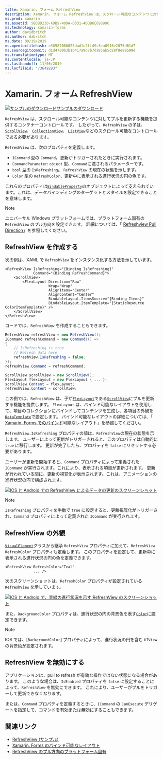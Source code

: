 ```yaml
---
title: Xamarin. フォーム RefreshView
description: Xamarin. フォーム RefreshView は、スクロール可能なコンテンツに対してプルを更新する機能を提供するコンテナーコントロールです。
ms.prod: xamarin
ms.assetId: 58DBD23B-ADB9-40DA-B331-4DDB6E698990
ms.technology: xamarin-forms
author: davidbritch
ms.author: dabritch
ms.date: 09/19/2019
ms.openlocfilehash: e38987006025dad1c2ff49c3ea8916e2075d61d7
ms.sourcegitcommit: d1d4700b3b1b417a9d7b7da85ab5d28f8e8e599d
ms.translationtype: MT
ms.contentlocale: ja-JP
ms.lasthandoff: 11/06/2019
ms.locfileid: "73649293"
---
```

# <a name="xamarinforms-refreshview"></a>Xamarin. フォーム RefreshView

[![サンプルのダウンロード](~/media/shared/download.png)サンプルのダウンロード](https://docs.microsoft.com/samples/xamarin/xamarin-forms-samples/userinterface-refreshviewdemo/)

`RefreshView` は、スクロール可能なコンテンツに対してプルを更新する機能を提供するコンテナーコントロールです。 したがって、`RefreshView` の子は、 [`ScrollView`](xref:Xamarin.Forms.ScrollView)、 [`CollectionView`](xref:Xamarin.Forms.CollectionView)、 [`ListView`](xref:Xamarin.Forms.ListView)などのスクロール可能なコントロールである必要があります。

`RefreshView` は、次のプロパティを定義します。

- `ICommand` 型の `Command`。更新がトリガーされたときに実行されます。
- `CommandParameter`: `object` 型、`Command`に渡されるパラメーターです。
- `bool` 型の `IsRefreshing`。 `RefreshView` の現在の状態を示します。
- `Color` 型の `RefreshColor`、更新中に表示される進行状況の円の色です。

これらのプロパティは[`BindableProperty`](xref:Xamarin.Forms.BindableProperty)のオブジェクトによって支えられています。これは、データバインディングのターゲットとスタイルを設定できることを意味します。

> [!NOTE]
> ユニバーサル Windows プラットフォームでは、プラットフォーム固有の `RefreshView` のプル方向を設定できます。 詳細については、「 [Refreshview Pull Direction](~/xamarin-forms/platform/windows/refreshview-pulldirection.md)」を参照してください。

## <a name="create-a-refreshview"></a>RefreshView を作成する

次の例は、XAML で `RefreshView` をインスタンス化する方法を示しています。

```xaml
<RefreshView IsRefreshing="{Binding IsRefreshing}"
             Command="{Binding RefreshCommand}">
    <ScrollView>
        <FlexLayout Direction="Row"
                    Wrap="Wrap"
                    AlignItems="Center"
                    AlignContent="Center"
                    BindableLayout.ItemsSource="{Binding Items}"
                    BindableLayout.ItemTemplate="{StaticResource ColorItemTemplate}" />
    </ScrollView>
</RefreshView>
```

コードでは、`RefreshView` を作成することもできます。

```csharp
RefreshView refreshView = new RefreshView();
ICommand refreshCommand = new Command(() =>
{
    // IsRefreshing is true
    // Refresh data here
    refreshView.IsRefreshing = false;
});
refreshView.Command = refreshCommand;

ScrollView scrollView = new ScrollView();
FlexLayout flexLayout = new FlexLayout { ... };
scrollView.Content = flexLayout;
refreshView.Content = scrollView;
```

この例では、`RefreshView` は、子が[`FlexLayout`](xref:Xamarin.Forms.FlexLayout)である[`ScrollView`](xref:Xamarin.Forms.ScrollView)にプルを更新する機能を提供します。 `FlexLayout` は、バインド可能なレイアウトを使用して、項目のコレクションにバインドしてコンテンツを生成し、各項目の外観を[`DataTemplate`](xref:Xamarin.Forms.DataTemplate)で設定します。 バインド可能なレイアウトの詳細については、「 [Xamarin. Forms でのバインド](~/xamarin-forms/user-interface/layouts/bindable-layouts.md)可能なレイアウト」を参照してください。

`RefreshView.IsRefreshing` プロパティの値は、`RefreshView`の現在の状態を示します。 ユーザーによって更新がトリガーされると、このプロパティは自動的に `true` に移行します。 更新が完了したら、プロパティを `false` にリセットする必要があります。

ユーザーが更新を開始すると、`Command` プロパティによって定義された `ICommand` が実行されます。これにより、表示される項目が更新されます。 更新が行われている間に、更新の視覚化が表示されます。これは、アニメーションの進行状況の円で構成されます。

[![IOS と Android での RefreshView によるデータの更新のスクリーンショット](refreshview-images/default-progress-circle.png "RefreshView によるデータの更新")](refreshview-images/default-progress-circle-large.png#lightbox "RefreshView によるデータの更新")

> [!NOTE]
> `IsRefreshing` プロパティを手動で `true` に設定すると、更新視覚化がトリガーされ、`Command` プロパティによって定義された `ICommand` が実行されます。

## <a name="refreshview-appearance"></a>RefreshView の外観

[`VisualElement`](xref:Xamarin.Forms.VisualElement)クラスから継承 `RefreshView` プロパティに加えて、`RefreshView` `RefreshColor` プロパティも定義します。 このプロパティを設定して、更新中に表示される進行状況の円の色を定義できます。

```xaml
<RefreshView RefreshColor="Teal"
             ... />
```

次のスクリーンショットは、`RefreshColor` プロパティが設定されている `RefreshView` を示しています。

[![IOS と Android で、青緑の進行状況を示す RefreshView のスクリーンショット](refreshview-images/teal-progress-circle.png "青緑の進行状況を示す RefreshView")](refreshview-images/teal-progress-circle-large.png#lightbox "青緑の進行状況を示す RefreshView")

また、`BackgroundColor` プロパティは、進行状況の円の背景色を表す[`Color`](xref:Xamarin.Forms.Color)に設定できます。

> [!NOTE]
> IOS では、[`BackgroundColor`] プロパティによって、進行状況の円を含む `UIView` の背景色が設定されます。

## <a name="disable-a-refreshview"></a>RefreshView を無効にする

アプリケーションは、pull to refresh が有効な操作ではない状態になる場合があります。 このような場合は、`IsEnabled` プロパティを `false` に設定することによって、`RefreshView` を無効にできます。 これにより、ユーザーがプルをトリガーして更新できなくなります。

または、`Command` プロパティを定義するときに、`ICommand` の `CanExecute` デリゲートを指定して、コマンドを有効または無効にすることもできます。

## <a name="related-links"></a>関連リンク

- [RefreshView (サンプル)](https://docs.microsoft.com/samples/xamarin/xamarin-forms-samples/userinterface-refreshviewdemo/)
- [Xamarin. Forms のバインド可能なレイアウト](~/xamarin-forms/user-interface/layouts/bindable-layouts.md)
- [RefreshView のプル方向のプラットフォーム固有](~/xamarin-forms/platform/windows/refreshview-pulldirection.md)

